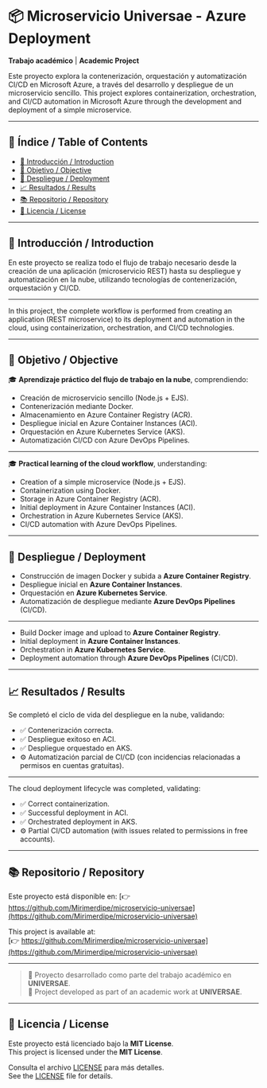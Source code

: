 # 📦 Microservicio Universae - Azure Deployment

**Trabajo académico** | **Academic Project**  

Este proyecto explora la contenerización, orquestación y automatización CI/CD en Microsoft Azure, a través del desarrollo y despliegue de un microservicio sencillo.
This project explores containerization, orchestration, and CI/CD automation in Microsoft Azure through the development and deployment of a simple microservice.

---

## 📑 Índice / Table of Contents

- [🌟 Introducción / Introduction](#-introducción--introduction)
- [🎯 Objetivo / Objective](#-objetivo--objective)
- [🚀 Despliegue / Deployment](#-despliegue--deployment)
- [📈 Resultados / Results](#-resultados--results)
- [📚 Repositorio / Repository](#-repositorio--repository)
- [📝 Licencia / License](#-licencia--license)

---

## 🌟 Introducción / Introduction

En este proyecto se realiza todo el flujo de trabajo necesario desde la creación de una aplicación (microservicio REST) hasta su despliegue y automatización en la nube, utilizando tecnologías de contenerización, orquestación y CI/CD.

---

In this project, the complete workflow is performed from creating an application (REST microservice) to its deployment and automation in the cloud, using containerization, orchestration, and CI/CD technologies.

---

## 🎯 Objetivo / Objective

🎓 **Aprendizaje práctico del flujo de trabajo en la nube**, comprendiendo:

- Creación de microservicio sencillo (Node.js + EJS).
- Contenerización mediante Docker.
- Almacenamiento en Azure Container Registry (ACR).
- Despliegue inicial en Azure Container Instances (ACI).
- Orquestación en Azure Kubernetes Service (AKS).
- Automatización CI/CD con Azure DevOps Pipelines.

---

🎓 **Practical learning of the cloud workflow**, understanding:

- Creation of a simple microservice (Node.js + EJS).
- Containerization using Docker.
- Storage in Azure Container Registry (ACR).
- Initial deployment in Azure Container Instances (ACI).
- Orchestration in Azure Kubernetes Service (AKS).
- CI/CD automation with Azure DevOps Pipelines.

---

## 🚀 Despliegue / Deployment

- Construcción de imagen Docker y subida a **Azure Container Registry**.
- Despliegue inicial en **Azure Container Instances**.
- Orquestación en **Azure Kubernetes Service**.
- Automatización de despliegue mediante **Azure DevOps Pipelines** (CI/CD).

---

- Build Docker image and upload to **Azure Container Registry**.
- Initial deployment in **Azure Container Instances**.
- Orchestration in **Azure Kubernetes Service**.
- Deployment automation through **Azure DevOps Pipelines** (CI/CD).

---

## 📈 Resultados / Results

Se completó el ciclo de vida del despliegue en la nube, validando:

- ✅ Contenerización correcta.
- ✅ Despliegue exitoso en ACI.
- ✅ Despliegue orquestado en AKS.
- ⚙️ Automatización parcial de CI/CD (con incidencias relacionadas a permisos en cuentas gratuitas).

---

The cloud deployment lifecycle was completed, validating:

- ✅ Correct containerization.
- ✅ Successful deployment in ACI.
- ✅ Orchestrated deployment in AKS.
- ⚙️ Partial CI/CD automation (with issues related to permissions in free accounts).

---

## 📚 Repositorio / Repository

Este proyecto está disponible en:
[👉 https://github.com/Mirimerdipe/microservicio-universae](https://github.com/Mirimerdipe/microservicio-universae)

This project is available at:  
[👉 https://github.com/Mirimerdipe/microservicio-universae](https://github.com/Mirimerdipe/microservicio-universae)

---

> 🏫 Proyecto desarrollado como parte del trabajo académico en **UNIVERSAE**.  
> 🏫 Project developed as part of an academic work at **UNIVERSAE**.

---

## 📝 Licencia / License

Este proyecto está licenciado bajo la **MIT License**.  
This project is licensed under the **MIT License**.

Consulta el archivo [LICENSE](LICENSE) para más detalles.  
See the [LICENSE](LICENSE) file for details.



